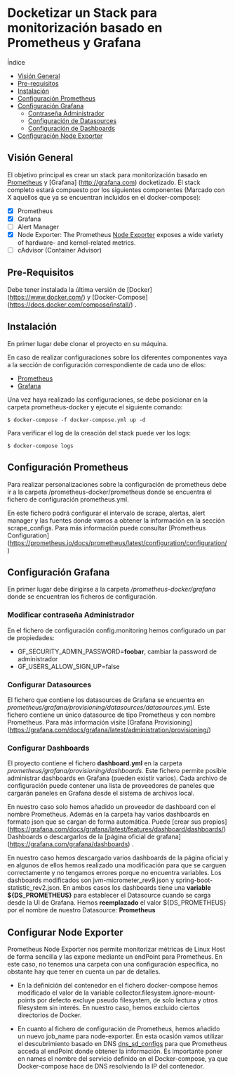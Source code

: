 # Docketizar un Stack para monitorización basado en Prometheus y Grafana

Índice
  - [Visión General](#visión-general)
  - [Pre-requisitos](#pre-requisitos)
  - [Instalación](#instalación)
  - [Configuración Prometheus](#configuración-prometheus)
  - [Configuración Grafana](##configuración-grafana)
    - [Contraseña Administrador](#modificar-contraseña-administrador)
    - [Configuración de Datasources](#configurar-datasources)
    - [Configuración de Dashboards](#configurar-dashboards)
  - [Configuración Node Exporter](#configurar-node-exporter)

## Visión General

El objetivo principal es crear un stack para monitorización basado en [Prometheus](http://prometheus.io/) y [Grafana] (http://grafana.com) docketizado. El stack completo estará compuesto por los siguientes componentes (Marcado con X aquellos que ya se encuentran incluidos en el docker-compose):

- [X] Prometheus
- [X] Grafana
- [ ] Alert Manager
- [X] Node Exporter: The Prometheus [Node Exporter](https://prometheus.io/docs/guides/node-exporter/#monitoring-linux-host-metrics-with-the-node-exporter) exposes a wide variety of hardware- and kernel-related metrics.
- [ ] cAdvisor (Container Advisor)

## Pre-Requisitos

Debe tener instalada la última versión de [Docker] (https://www.docker.com/) y [Docker-Compose] (https://docs.docker.com/compose/install/) .

## Instalación

En primer lugar debe clonar el proyecto en su máquina.

En caso de realizar configuraciones sobre los diferentes componentes vaya a la sección de configuración correspondiente de cada uno de ellos:
  - [Prometheus](#configurar-prometheus)
  - [Grafana](#configurar-grafana)

Una vez haya realizado las configuraciones, se debe posicionar en la carpeta prometheus-docker y ejecute el siguiente comando:

    $ docker-compose -f docker-compose.yml up -d

Para verificar el log de la creación del stack puede ver los logs:

    $ docker-compose logs

## Configuración Prometheus

Para realizar personalizaciones sobre la configuración de prometheus debe ir a la carpeta /prometheus-docker/prometheus donde se encuentra el fichero de configuración prometheus.yml. 

En este fichero podrá configurar el intervalo de scrape, alertas, alert manager y las fuentes donde vamos a obtener la información en la sección scrape_configs. Para más información puede consultar [Prometheus Configuration] (https://prometheus.io/docs/prometheus/latest/configuration/configuration/)

## Configuración Grafana

En primer lugar debe dirigirse a la carpeta */prometheus-docker/grafana* donde se encuentran los ficheros de configuración.

### Modificar contraseña Administrador

En el fichero de configuración config.monitoring hemos configurado un par de propiedades:
- GF_SECURITY_ADMIN_PASSWORD=**foobar**, cambiar la password de administrador
- GF_USERS_ALLOW_SIGN_UP=false

### Configurar Datasources

El fichero que contiene los datasources de Grafana se encuentra en *prometheus/grafana/provisioning/datasources/datasources.yml*. Este fichero contiene un único datasource de tipo Prometheus y con nombre Prometheus. Para más información visite [Grafana Provisioning] (https://grafana.com/docs/grafana/latest/administration/provisioning/)

### Configurar Dashboards

El proyecto contiene el fichero **dashboard.yml** en la carpeta *prometheus/grafana/provisioning/dashboards*. Este fichero permite posible administrar dashboards en Grafana (pueden existir varios). Cada archivo de configuración puede contener una lista de proveedores de paneles que cargarán paneles en Grafana desde el sistema de archivos local.

En nuestro caso solo hemos añadido un proveedor de dashboard con el nombre Prometheus. Además en la carpeta hay varios dashboards en formato json que se cargan de forma automática. Puede [crear sus propios] (https://grafana.com/docs/grafana/latest/features/dashboard/dashboards/) Dashboards o descargarlos de la [página oficial de grafana] (https://grafana.com/grafana/dashboards) .

En nuestro caso hemos descargado varios dashboards de la página oficial y en algunos de ellos hemos realizado una modificación para que se carguen correctamente y no tengamos errores porque no encuentra variables. Los dashboards modificados son jvm-micrometer_rev9.json y spring-boot-statistic_rev2.json. En ambos casos los dashboards tiene una **variable ${DS_PROMETHEUS}** para establecer el Datasource cuando se carga desde la UI de Grafana. Hemos **reemplazado** el valor ${DS_PROMETHEUS} por el nombre de nuestro Datasource: **Prometheus**

## Configurar Node Exporter

Prometheus Node Exporter nos permite monitorizar métricas de Linux Host de forma sencilla y las expone mediante un endPoint para Prometheus. En este caso, no tenemos una carpeta con una configuración específica, no obstante hay que tener en cuenta un par de detalles.

- En la definición del contenedor en el fichero docker-compose hemos modificado el valor de la variable collector.filesystem.ignore-mount-points por defecto excluye pseudo filesystem, de solo lectura y otros filesystem sin interés. En nuestro caso, hemos excluido ciertos directorios de Docker.


- En cuanto al fichero de configuración de Prometheus, hemos añadido un nuevo job_name para node-exporter. En esta ocasión vamos utilizar el descubrimiento basado en DNS [dns_sd_configs](https://prometheus.io/docs/prometheus/latest/configuration/configuration/#dns_sd_config) para que Prometheus acceda al endPoint donde obtener la información. Es importante poner en names el nombre del servicio definido en el Docker-compose, ya que Docker-compose hace de DNS resolviendo la IP del contenedor.

